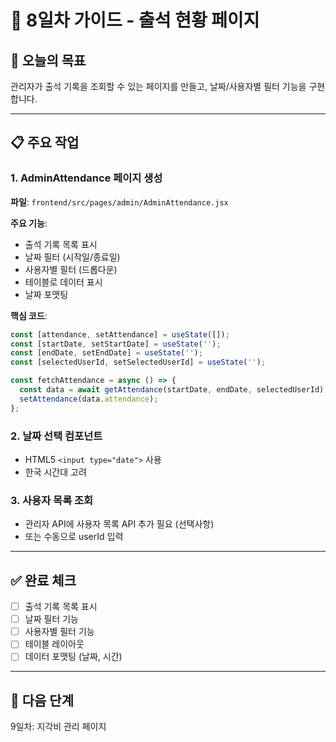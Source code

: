# 📅 8일차 가이드 - 출석 현황 페이지

## 🎯 오늘의 목표
관리자가 출석 기록을 조회할 수 있는 페이지를 만들고, 날짜/사용자별 필터 기능을 구현합니다.

---

## 📋 주요 작업

### 1. AdminAttendance 페이지 생성

**파일**: `frontend/src/pages/admin/AdminAttendance.jsx`

**주요 기능**:
- 출석 기록 목록 표시
- 날짜 필터 (시작일/종료일)
- 사용자별 필터 (드롭다운)
- 테이블로 데이터 표시
- 날짜 포맷팅

**핵심 코드**:
```javascript
const [attendance, setAttendance] = useState([]);
const [startDate, setStartDate] = useState('');
const [endDate, setEndDate] = useState('');
const [selectedUserId, setSelectedUserId] = useState('');

const fetchAttendance = async () => {
  const data = await getAttendance(startDate, endDate, selectedUserId);
  setAttendance(data.attendance);
};
```

### 2. 날짜 선택 컴포넌트
- HTML5 `<input type="date">` 사용
- 한국 시간대 고려

### 3. 사용자 목록 조회
- 관리자 API에 사용자 목록 API 추가 필요 (선택사항)
- 또는 수동으로 userId 입력

---

## ✅ 완료 체크

- [ ] 출석 기록 목록 표시
- [ ] 날짜 필터 기능
- [ ] 사용자별 필터 기능
- [ ] 테이블 레이아웃
- [ ] 데이터 포맷팅 (날짜, 시간)

---

## 🌟 다음 단계

9일차: 지각비 관리 페이지

